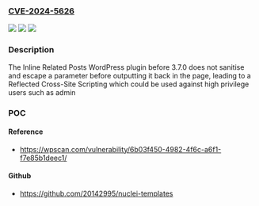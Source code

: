 ### [CVE-2024-5626](https://cve.mitre.org/cgi-bin/cvename.cgi?name=CVE-2024-5626)
![](https://img.shields.io/static/v1?label=Product&message=Inline%20Related%20Posts&color=blue)
![](https://img.shields.io/static/v1?label=Version&message=0%3C%203.7.0%20&color=brighgreen)
![](https://img.shields.io/static/v1?label=Vulnerability&message=CWE-79%20Cross-Site%20Scripting%20(XSS)&color=brighgreen)

### Description

The Inline Related Posts WordPress plugin before 3.7.0 does not sanitise and escape a parameter before outputting it back in the page, leading to a Reflected Cross-Site Scripting which could be used against high privilege users such as admin

### POC

#### Reference
- https://wpscan.com/vulnerability/6b03f450-4982-4f6c-a6f1-f7e85b1deec1/

#### Github
- https://github.com/20142995/nuclei-templates

